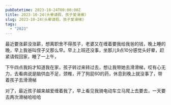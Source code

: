 ```yaml
---
pubDatetime: 2023-10-24T00:00:00Z
title: 2023-10-24(头晕请假，孩子爱滑梯)
slug: 2023-10-24(头晕请假，孩子爱滑梯)
tags:
  - "2023"
---
```


最近要涨薪没涨薪，想离职舍不得孩子，老婆又在缠着要我给我爸的钱，晚上睡的晚，早上我爸叫侄子又那么早。早上上班还没事，坐那儿9点10分感觉头好晕，赶紧请假回家，睡了一上午，

下午四点我妈才知道我在家，孩子转过来转过去，想让我带她去滑滑梯，哎有心无力，去看病说是脑供血不足，颈椎，开了狗屁60的药，休息到晚上就没事了，带着孩子去滑滑梯

对了，最近孩子越来越爱缠着我了，早上看见我骑电动车立马爬上去要去，一天要去两次滑梯哈哈哈
